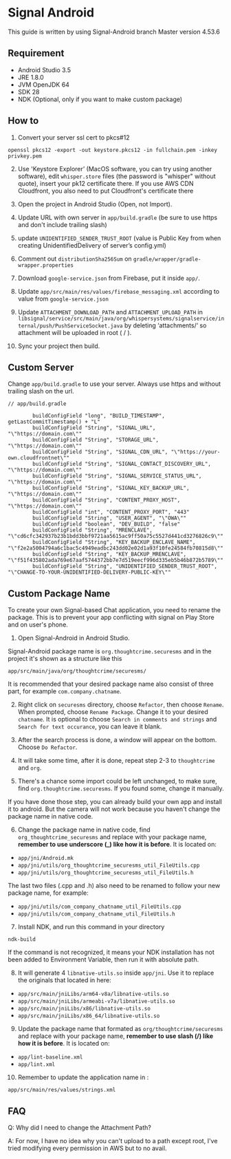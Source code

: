 # Signal Android
This guide is written by using Signal-Android branch Master version 4.53.6

## Requirement
* Android Studio 3.5
* JRE 1.8.0 
* JVM OpenJDK 64
* SDK 28
* NDK (Optional, only if you want to make custom package)

## How to
1. Convert your server ssl cert to pkcs#12 
```
openssl pkcs12 -export -out keystore.pkcs12 -in fullchain.pem -inkey privkey.pem
```

2. Use 'Keystore Explorer’ (MacOS software, you can try using another software), edit `whisper.store` files (the password is "whisper" without quote), insert your pk12 certificate there. If you use AWS CDN Cloudfront, you also need to put Cloudfront's certificate there

3. Open the project in Android Studio (Open, not Import).

4. Update URL with own server in `app/build.gradle` (be sure to use https and don't include trailing slash)

3. update `UNIDENTIFIED_SENDER_TRUST_ROOT` (value is Public Key from when creating UnidentifiedDelivery of server’s config.yml)

4. Comment out `distributionSha256Sum` on `gradle/wrapper/gradle-wrapper.properties`

5. Download `google-service.json` from Firebase, put it inside `app/`.

6. Update `app/src/main/res/values/firebase_messaging.xml` according to value from `google-service.json`

7. Update `ATTACHMENT_DOWNLOAD_PATH` and `ATTACHMENT_UPLOAD_PATH` in `libsignal/service/src/main/java/org/whispersystems/signalservice/internal/push/PushServiceSocket.java` by deleting ‘attachments/‘ so attachment will be uploaded in root ( / ). 

8. Sync your project then build.

## Custom Server
Change `app/build.gradle` to use your server. Always use https and without trailing slash on the url.
```
// app/build.gradle

        buildConfigField "long", "BUILD_TIMESTAMP", getLastCommitTimestamp() + "L"
        buildConfigField "String", "SIGNAL_URL", "\"https://domain.com\""
        buildConfigField "String", "STORAGE_URL", "\"https://domain.com\""
        buildConfigField "String", "SIGNAL_CDN_URL", "\"https://your-own.cloudfrontnet\""
        buildConfigField "String", "SIGNAL_CONTACT_DISCOVERY_URL", "\"https://domain.com\""
        buildConfigField "String", "SIGNAL_SERVICE_STATUS_URL", "\"https://domain.com\""
        buildConfigField "String", "SIGNAL_KEY_BACKUP_URL", "\"https://domain.com\""
        buildConfigField "String", "CONTENT_PROXY_HOST", "\"https://domain.com\""
        buildConfigField "int", "CONTENT_PROXY_PORT", "443"
        buildConfigField "String", "USER_AGENT", "\"OWA\""
        buildConfigField "boolean", "DEV_BUILD", "false"
        buildConfigField "String", "MRENCLAVE", "\"cd6cfc342937b23b1bdd3bbf9721aa5615ac9ff50a75c5527d441cd3276826c9\""
        buildConfigField "String", "KEY_BACKUP_ENCLAVE_NAME", "\"f2e2a5004794a6c1bac5c4949eadbc243dd02e02d1a93f10fe24584fb70815d8\""
        buildConfigField "String", "KEY_BACKUP_MRENCLAVE", "\"f51f435802ada769e67aaf5744372bb7e7d519eecf996d335eb5b46b872b5789\""
        buildConfigField "String", "UNIDENTIFIED_SENDER_TRUST_ROOT", "\"CHANGE-TO-YOUR-UNIDENTIFIED-DELIVERY-PUBLIC-KEY\""

```

## Custom Package Name
To create your own Signal-based Chat application, you need to rename the package. This is to prevent your app conflicting with signal on Play Store and on user's phone.

1. Open Signal-Android in Android Studio.

Signal-Android package name is `org.thoughtcrime.securesms` and in the project it's shown as a structure like this

`app/src/main/java/org/thoughtcrime/securesms/`

It is recommended that your desired package name also consist of three part, for example `com.company.chatname`.

2. Right click on `securesms` directory, choose `Refactor`, then choose `Rename`. When prompted, choose `Rename Package`. Change it to your desired `chatname`. It is optional to choose `Search in comments and strings` and `Search for text occurance`, you can leave it blank.

3. After the search process is done, a window will appear on the bottom. Choose `Do Refactor`.

4. It will take some time, after it is done, repeat step 2-3 to `thoughtcrime` and `org`.

5. There's a chance some import could be left unchanged, to make sure, find `org.thoughtcrime.securesms`. If you found some, change it manually.

If you have done those step, you can already build your own app and install it to android. But the camera will not work because you haven't change the package name in native code.

6. Change the package name in native code, find `org_thoughtcrime_securesms` and replace with your package name, **remember to use underscore (_) like how it is before**. It is located on:

* `app/jni/Android.mk`
* `app/jni/utils/org_thoughtcrime_securesms_util_FileUtils.cpp`
* `app/jni/utils/org_thoughtcrime_securesms_util_FileUtils.h`


The last two files (.cpp and .h) also need to be renamed to follow your new package name, for example:

* `app/jni/utils/com_company_chatname_util_FileUtils.cpp`
* `app/jni/utils/com_company_chatname_util_FileUtils.h`


7. Install NDK, and run this command in your directory

```
ndk-build
```

If the command is not recognized, it means your NDK installation has not been added to Environment Variable, then run it with absolute path.

8. It will generate 4 `libnative-utils.so` inside `app/jni`. Use it to replace the originals that located in here:

* `app/src/main/jniLibs/arm64-v8a/libnative-utils.so`
* `app/src/main/jniLibs/armeabi-v7a/libnative-utils.so`
* `app/src/main/jniLibs/x86/libnative-utils.so`
* `app/src/main/jniLibs/x86_64/libnative-utils.so`

9. Update the package name that formated as `org/thoughtcrime/securesms` and replace with your package name, **remember to use slash (/) like how it is before**. It is located on: 

* `app/lint-baseline.xml`
* `app/lint.xml`

10. Remember to update the application name in :

`app/src/main/res/values/strings.xml`

## FAQ
Q: Why did I need to change the Attachment Path?

A: For now, I have no idea why you can't upload to a path except root, I've tried modifying every permission in AWS but to no avail. 
